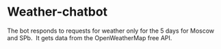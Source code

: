 # Weather-chatbot
The bot responds to requests for weather only for the 5 days for Moscow and SPb.  It gets data from the OpenWeatherMap free API.

